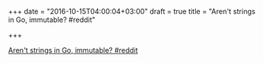+++
date = "2016-10-15T04:00:04+03:00"
draft = true
title = "Aren't strings in Go, immutable?  #reddit"

+++

<p><a href="https://t.co/4SajNuBxKy">Aren't strings in Go, immutable?  #reddit</a></p>

